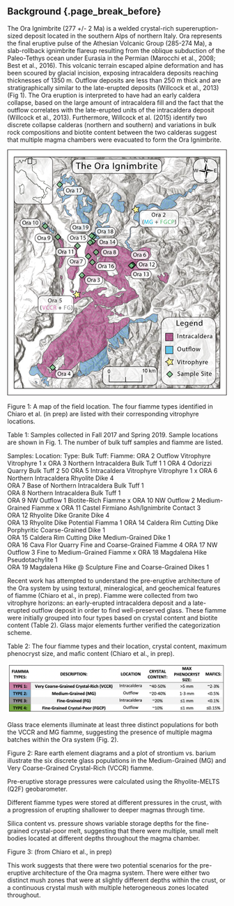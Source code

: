 ## Background {.page_break_before}

The Ora Ignimbrite (277 +/- 2 Ma) is a welded crystal-rich supereruption-sized deposit located in the southern Alps of northern Italy.  Ora represents the final eruptive pulse of the Athesian Volcanic Group (285-274 Ma), a slab-rollback ignimbrite flareup resulting from the oblique subduction of the Paleo-Tethys ocean under Eurasia in the Permian (Marocchi et al., 2008; Best et al., 2016).  This volcanic terrain escaped alpine deformation and has been scoured by glacial incision, exposing intracaldera deposits reaching thicknesses of 1350 m.  Outflow deposits are less than 250 m thick and are stratigraphically similar to the late-erupted deposits (Willcock et al., 2013) (Fig 1).  The Ora eruption is interpreted to have had an early caldera collapse, based on the large amount of intracaldera fill and the fact that the outflow correlates with the late-erupted units of the intracaldera deposit (Willcock et al., 2013).  Furthermore, Willcock et al. (2015) identify two discrete collapse calderas (northern and southern) and variations in bulk rock compositions and biotite content between the two calderas suggest that multiple magma chambers were evacuated to form the Ora Ignimbrite.

![alt text](https://github.com/gennachiaro/phd_proposal/blob/master/content/images/ora_sample_sites_labelled.png)

Figure 1: A map of the field location.  The four fiamme types identified in Chiaro et al. (in prep) are listed with their corresponding vitrophyre locations.  

Table 1: Samples collected in Fall 2017 and Spring 2019.  Sample locations are shown in Fig. 1.  The number of bulk tuff samples and fiamme are listed.

Samples:	Location:	Type:	Bulk Tuff:	Fiamme:
ORA 2	Outflow Vitrophyre	Vitrophyre	1	x
ORA 3	Northern Intracaldera	Bulk Tuff	1	1
ORA 4	Odorizzi Quarry	Bulk Tuff	2	50
ORA 5	Intracaldera Vitrophyre	Vitrophyre	1	x
ORA 6	Northern Intracaldera	Rhyolite Dike	4	
ORA 7	Base of Northern Intracaldera	Bulk Tuff	1	
ORA 8	Northern Intracaldera	Bulk Tuff	1	
ORA 9	NW Outflow 1	Biotite-Rich Fiamme		x
ORA 10	NW Outflow 2	Medium-Grained Fiamme		x
ORA 11	Castel Firmiano	Ash/Ignimbrite Contact	3	
ORA 12	Rhyolite Dike	Granite Dike	4	
ORA 13	Rhyolite Dike	Potential Fiamma		1
ORA 14	Caldera Rim Cutting Dike	Porphyritic Coarse-Grained Dike	1	
ORA 15	Caldera Rim Cutting Dike	Medium-Grained Dike 	1	
ORA 16	Cava Flor Quarry	Fine and Coarse-Grained Fiamme		4
ORA 17	NW Outflow 3	Fine to Medium-Grained Fiamme		x
ORA 18	Magdalena Hike	Pseudotachylite	1	
ORA 19	Magdalena Hike @ Sculpture	Fine and Coarse-Grained Dikes	1	

Recent work has attempted to understand the pre-eruptive architecture of the Ora system by using textural, mineralogical, and geochemical features of fiamme (Chiaro et al., in prep).  Fiamme were collected from two vitrophyre horizons: an early-erupted intracaldera deposit and a late-erupted outflow deposit in order to find well-preserved glass.  These fiamme were initially grouped into four types based on crystal content and biotite content (Table 2).  Glass major elements further verified the categorization scheme.

Table 2: The four fiamme types and their location, crystal content, maximum phenocryst size, and mafic content (Chiaro et al., in prep). 

![alt text](https://github.com/gennachiaro/phd_proposal/blob/master/content/images/fiamme-types.png)
 

Glass trace elements illuminate at least three distinct populations for both the VCCR and MG fiamme, suggesting the presence of multiple magma batches within the Ora system (Fig. 2). 


 

Figure 2: Rare earth element diagrams and a plot of strontium vs. barium illustrate the six discrete glass populations in the Medium-Grained (MG) and Very Coarse-Grained Crystal-Rich (VCCR) fiamme.



Pre-eruptive storage pressures were calculated using the Rhyolite-MELTS (Q2F) geobarometer.  

Different fiamme types were stored at different pressures in the crust, with a progression of erupting shallower to deeper magmas through time.

Silica content vs. pressure shows variable storage depths for the fine-grained crystal-poor melt, suggesting that there were multiple, small melt bodies located at different depths throughout the magma chamber.

 
Figure 3: (from Chiaro et al., in prep)

This work suggests that there were two potential scenarios for the pre-eruptive architecture of the Ora magma system.  There were either two distinct mush zones that were at slightly different depths within the crust, or a continuous crystal mush with multiple heterogeneous zones located throughout.  
